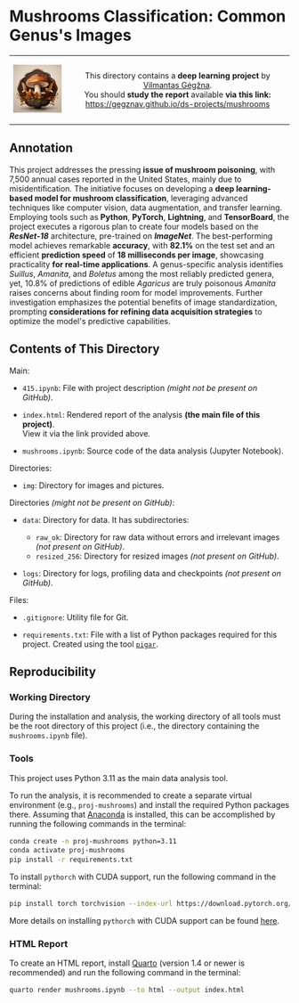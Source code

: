 # Mushrooms Classification: Common Genus's Images

<table width="100%">
  <tr>
  <td width="20%">
  <p align="center">
  
  <img src="img/logo-mini.png">

  </p>
  </td> 
  <td width="80%" align="center">
  
  This directory contains a **deep learning project** by [Vilmantas Gėgžna](https://github.com/GegznaV).  
You should **study the report** available **via this link:**  
<https://gegznav.github.io/ds-projects/mushrooms>   

  </td>
  </tr>
</table>

## Annotation

This project addresses the pressing **issue of mushroom poisoning**, with 7,500 annual cases reported in the United States, mainly due to misidentification. The initiative focuses on developing a **deep learning-based model for mushroom classification**, leveraging advanced techniques like computer vision, data augmentation, and transfer learning. Employing tools such as **Python**, **PyTorch**, **Lightning**, and **TensorBoard**, the project executes a rigorous plan to create four models based on the ***ResNet-18*** architecture, pre-trained on ***ImageNet***. The best-performing model achieves remarkable **accuracy**, with **82.1%** on the test set and an efficient **prediction speed** of **18 milliseconds per image**, showcasing practicality **for real-time applications**. A genus-specific analysis identifies *Suillus*, *Amanita*, and *Boletus* among the most reliably predicted genera, yet, 10.8% of predictions of edible _Agaricus_ are truly poisonous _Amanita_ raises concerns about finding room for model improvements. Further investigation emphasizes the potential benefits of image standardization, prompting **considerations for refining data acquisition strategies** to optimize the model's predictive capabilities.


## Contents of This Directory

Main:

- `415.ipynb`: 
File with project description *(might not be present on GitHub)*.

- `index.html`:
Rendered report of the analysis **(the main file of this project)**.  
View it via the link provided above.

- `mushrooms.ipynb`:
Source code of the data analysis (Jupyter Notebook).


Directories:

- `img`:
Directory for images and pictures.


Directories *(might not be present on GitHub)*:

- `data`:
Directory for data. It has subdirectories:
    - `raw_ok`:
    Directory for raw data without errors and irrelevant images *(not present on GitHub)*.
    - `resized_256`:
    Directory for resized images *(not present on GitHub)*.

- `logs`:
  Directory for logs, profiling data and checkpoints *(not present on GitHub)*.


Files:

- `.gitignore`:
Utility file for Git.

- `requirements.txt`: 
File with a list of Python packages required for this project.
Created using the tool [`pigar`](https://github.com/damnever/pigar).

## Reproducibility

### Working Directory

During the installation and analysis, the working directory of all tools must
 be the root directory of this project 
(i.e., the directory containing the `mushrooms.ipynb` file).

### Tools

This project uses Python 3.11 as the main data analysis tool.

To run the analysis, it is recommended to create a separate virtual environment 
(e.g., `proj-mushrooms`) and install the required Python packages there.
Assuming that [Anaconda](https://www.anaconda.com/download) is installed, this can be accomplished by running the following commands in the terminal:

```bash
conda create -n proj-mushrooms python=3.11
conda activate proj-mushrooms
pip install -r requirements.txt
```

To install `pythorch` with CUDA support, run the following command in the terminal:
```bash
pip install torch torchvision --index-url https://download.pytorch.org/whl/cu121
```

More details on installing `pythorch` with CUDA support can be found [here](https://pytorch.org/get-started/locally/).

### HTML Report

To create an HTML report, install [Quarto](https://quarto.org/docs/download/) (version 1.4 or newer is recommended) and run the following command in the terminal:

```bash
quarto render mushrooms.ipynb --to html --output index.html
```
